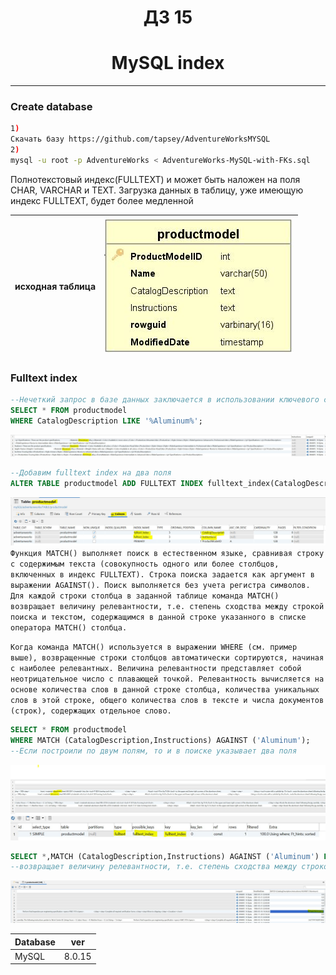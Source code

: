 <h1 align="center">ДЗ 15</h1>
<h1 align="center">MySQL index</h1>

---
### Create database ###
```bash
1)
Скачать базу https://github.com/tapsey/AdventureWorksMYSQL
2)
mysql -u root -p AdventureWorks < AdventureWorks-MySQL-with-FKs.sql
```

Полнотекстовый индекс(FULLTEXT) и может быть наложен на поля CHAR, VARCHAR и TEXT.
Загрузка данных в таблицу, уже имеющую индекс FULLTEXT, будет более медленной

| исходная таблица | ![](table.JPG) |
| ---------------- | -------------- |

### Fulltext index ###
```sql
--Нечеткий запрос в базе данных заключается в использовании ключевого слова like для запроса
SELECT * FROM productmodel
WHERE CatalogDescription LIKE '%Aluminum%';
```
![](table1.JPG)
```sql
--Добавим fulltext index на два поля
ALTER TABLE productmodel ADD FULLTEXT INDEX fulltext_index(CatalogDescription,Instructions);
```
![](table2.JPG)
``Функция MATCH() выполняет поиск в естественном языке, сравнивая строку с содержимым текста (совокупность одного или более столбцов, включенных в индекс FULLTEXT). Строка поиска задается как аргумент в выражении AGAINST(). Поиск выполняется без учета регистра символов. Для каждой строки столбца в заданной таблице команда MATCH() возвращает величину релевантности, т.е. степень сходства между строкой поиска и текстом, содержащимся в данной строке указанного в списке оператора MATCH() столбца.``

``Когда команда MATCH() используется в выражении WHERE (см. пример выше), возвращенные строки столбцов автоматически сортируются, начиная с наиболее релевантных. Величина релевантности представляет собой неотрицательное число с плавающей точкой. Релевантность вычисляется на основе количества слов в данной строке столбца, количества уникальных слов в этой строке, общего количества слов в тексте и числа документов (строк), содержащих отдельное слово.``
```sql
SELECT * FROM productmodel
WHERE MATCH (CatalogDescription,Instructions) AGAINST ('Aluminum');
--Если построили по двум полям, то и в поиске указывает два поля
```
![](table5.JPG)
![](table3.JPG)
```sql
SELECT *,MATCH (CatalogDescription,Instructions) AGAINST ('Aluminum') FROM productmodel;
--возвращает величину релевантности, т.е. степень сходства между строкой поиска и текстом, содержащимся в данной строке указанного в списке оператора MATCH() столбца, чем больше цифра, тем больше совпадений в строке
```
![](table4.JPG)


| Database   | ver    |
| -----      | ---    |
| MySQL      | 8.0.15 |
